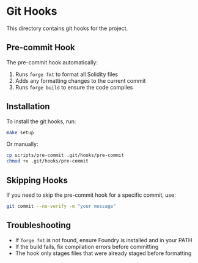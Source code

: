 # Git Hooks

This directory contains git hooks for the project.

## Pre-commit Hook

The pre-commit hook automatically:
1. Runs `forge fmt` to format all Solidity files
2. Adds any formatting changes to the current commit
3. Runs `forge build` to ensure the code compiles

## Installation

To install the git hooks, run:

```bash
make setup
```

Or manually:

```bash
cp scripts/pre-commit .git/hooks/pre-commit
chmod +x .git/hooks/pre-commit
```

## Skipping Hooks

If you need to skip the pre-commit hook for a specific commit, use:

```bash
git commit --no-verify -m "your message"
```

## Troubleshooting

- If `forge fmt` is not found, ensure Foundry is installed and in your PATH
- If the build fails, fix compilation errors before committing
- The hook only stages files that were already staged before formatting